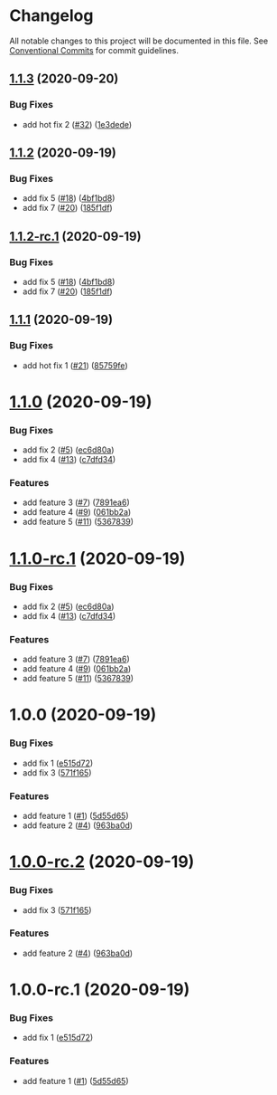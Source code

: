 # Changelog

All notable changes to this project will be documented in this file. See
[Conventional Commits](https://conventionalcommits.org) for commit guidelines.

## [1.1.3](https://github.com/hyperweavers/release-automation-sample-2/compare/v1.1.2...v1.1.3) (2020-09-20)


### Bug Fixes

* add hot fix 2 ([#32](https://github.com/hyperweavers/release-automation-sample-2/issues/32)) ([1e3dede](https://github.com/hyperweavers/release-automation-sample-2/commit/1e3deded2c6b2be59e9b61994982f706bdb943ed))

## [1.1.2](https://github.com/hyperweavers/release-automation-sample-2/compare/v1.1.1...v1.1.2) (2020-09-19)


### Bug Fixes

* add fix 5 ([#18](https://github.com/hyperweavers/release-automation-sample-2/issues/18)) ([4bf1bd8](https://github.com/hyperweavers/release-automation-sample-2/commit/4bf1bd8569cb0054699156726ce99954a70b1110))
* add fix 7 ([#20](https://github.com/hyperweavers/release-automation-sample-2/issues/20)) ([185f1df](https://github.com/hyperweavers/release-automation-sample-2/commit/185f1df41d04fac8840bdae9cf736b3c7d3c9b10))

## [1.1.2-rc.1](https://github.com/hyperweavers/release-automation-sample-2/compare/v1.1.1...v1.1.2-rc.1) (2020-09-19)


### Bug Fixes

* add fix 5 ([#18](https://github.com/hyperweavers/release-automation-sample-2/issues/18)) ([4bf1bd8](https://github.com/hyperweavers/release-automation-sample-2/commit/4bf1bd8569cb0054699156726ce99954a70b1110))
* add fix 7 ([#20](https://github.com/hyperweavers/release-automation-sample-2/issues/20)) ([185f1df](https://github.com/hyperweavers/release-automation-sample-2/commit/185f1df41d04fac8840bdae9cf736b3c7d3c9b10))

## [1.1.1](https://github.com/hyperweavers/release-automation-sample-2/compare/v1.1.0...v1.1.1) (2020-09-19)


### Bug Fixes

* add hot fix 1 ([#21](https://github.com/hyperweavers/release-automation-sample-2/issues/21)) ([85759fe](https://github.com/hyperweavers/release-automation-sample-2/commit/85759feb110143b7f2d19e67f9ee2df817a28559))

# [1.1.0](https://github.com/hyperweavers/release-automation-sample-2/compare/v1.0.0...v1.1.0) (2020-09-19)


### Bug Fixes

* add fix 2 ([#5](https://github.com/hyperweavers/release-automation-sample-2/issues/5)) ([ec6d80a](https://github.com/hyperweavers/release-automation-sample-2/commit/ec6d80aaa229cd9e141034dff2ee8198b13b45d2))
* add fix 4 ([#13](https://github.com/hyperweavers/release-automation-sample-2/issues/13)) ([c7dfd34](https://github.com/hyperweavers/release-automation-sample-2/commit/c7dfd34c00b05d1c5c164826ea7a597c0067b7e7))


### Features

* add feature 3 ([#7](https://github.com/hyperweavers/release-automation-sample-2/issues/7)) ([7891ea6](https://github.com/hyperweavers/release-automation-sample-2/commit/7891ea6a6e6bf797ead5d2eb3df0e5f46e87534a))
* add feature 4 ([#9](https://github.com/hyperweavers/release-automation-sample-2/issues/9)) ([061bb2a](https://github.com/hyperweavers/release-automation-sample-2/commit/061bb2ac1d8519c33813db6a355bc6ca3b670e62))
* add feature 5 ([#11](https://github.com/hyperweavers/release-automation-sample-2/issues/11)) ([5367839](https://github.com/hyperweavers/release-automation-sample-2/commit/53678398d68dee0afdf065e0e812766910a2a76e))

# [1.1.0-rc.1](https://github.com/hyperweavers/release-automation-sample-2/compare/v1.0.0...v1.1.0-rc.1) (2020-09-19)


### Bug Fixes

* add fix 2 ([#5](https://github.com/hyperweavers/release-automation-sample-2/issues/5)) ([ec6d80a](https://github.com/hyperweavers/release-automation-sample-2/commit/ec6d80aaa229cd9e141034dff2ee8198b13b45d2))
* add fix 4 ([#13](https://github.com/hyperweavers/release-automation-sample-2/issues/13)) ([c7dfd34](https://github.com/hyperweavers/release-automation-sample-2/commit/c7dfd34c00b05d1c5c164826ea7a597c0067b7e7))


### Features

* add feature 3 ([#7](https://github.com/hyperweavers/release-automation-sample-2/issues/7)) ([7891ea6](https://github.com/hyperweavers/release-automation-sample-2/commit/7891ea6a6e6bf797ead5d2eb3df0e5f46e87534a))
* add feature 4 ([#9](https://github.com/hyperweavers/release-automation-sample-2/issues/9)) ([061bb2a](https://github.com/hyperweavers/release-automation-sample-2/commit/061bb2ac1d8519c33813db6a355bc6ca3b670e62))
* add feature 5 ([#11](https://github.com/hyperweavers/release-automation-sample-2/issues/11)) ([5367839](https://github.com/hyperweavers/release-automation-sample-2/commit/53678398d68dee0afdf065e0e812766910a2a76e))

# 1.0.0 (2020-09-19)


### Bug Fixes

* add fix 1 ([e515d72](https://github.com/hyperweavers/release-automation-sample-2/commit/e515d721eeb9bac654d6cdabdac0e828924b6f59))
* add fix 3 ([571f165](https://github.com/hyperweavers/release-automation-sample-2/commit/571f165f2b4ea78b329e096a29877922a7bdd706))


### Features

* add feature 1 ([#1](https://github.com/hyperweavers/release-automation-sample-2/issues/1)) ([5d55d65](https://github.com/hyperweavers/release-automation-sample-2/commit/5d55d6586b91a2d73d99a696eb8b02c24e8beb22))
* add feature 2 ([#4](https://github.com/hyperweavers/release-automation-sample-2/issues/4)) ([963ba0d](https://github.com/hyperweavers/release-automation-sample-2/commit/963ba0daa767e0b7ffc3c879b40eb660ba8cc3cb))

# [1.0.0-rc.2](https://github.com/hyperweavers/release-automation-sample-2/compare/v1.0.0-rc.1...v1.0.0-rc.2) (2020-09-19)


### Bug Fixes

* add fix 3 ([571f165](https://github.com/hyperweavers/release-automation-sample-2/commit/571f165f2b4ea78b329e096a29877922a7bdd706))


### Features

* add feature 2 ([#4](https://github.com/hyperweavers/release-automation-sample-2/issues/4)) ([963ba0d](https://github.com/hyperweavers/release-automation-sample-2/commit/963ba0daa767e0b7ffc3c879b40eb660ba8cc3cb))

# 1.0.0-rc.1 (2020-09-19)


### Bug Fixes

* add fix 1 ([e515d72](https://github.com/hyperweavers/release-automation-sample-2/commit/e515d721eeb9bac654d6cdabdac0e828924b6f59))


### Features

* add feature 1 ([#1](https://github.com/hyperweavers/release-automation-sample-2/issues/1)) ([5d55d65](https://github.com/hyperweavers/release-automation-sample-2/commit/5d55d6586b91a2d73d99a696eb8b02c24e8beb22))
